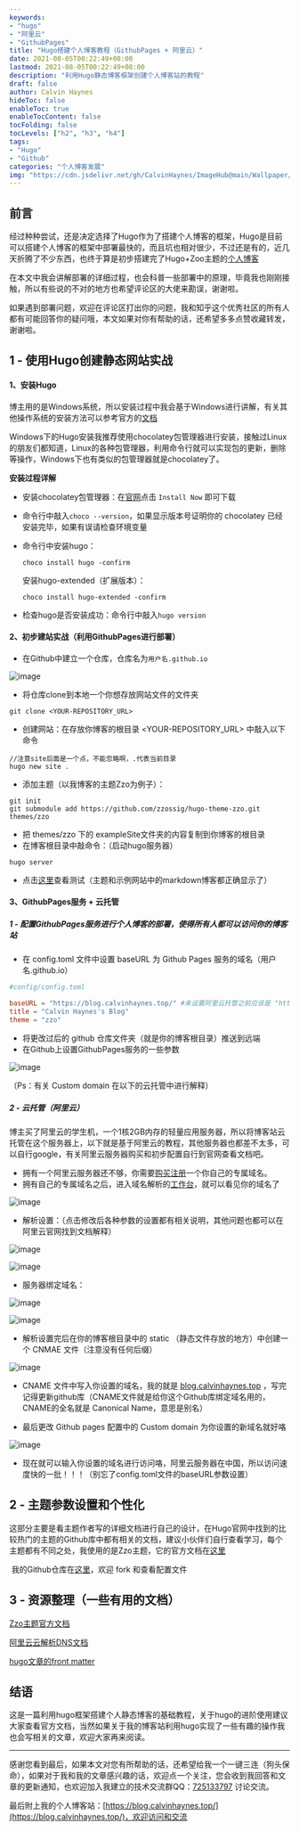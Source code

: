 ```yaml
---
keywords: 
- "hugo"
- "阿里云"
- "GithubPages"
title: "Hugo搭建个人博客教程（GithubPages + 阿里云）"
date: 2021-08-05T00:22:49+08:00
lastmod: 2021-08-05T00:22:49+08:00
description: "利用Hugo静态博客框架创建个人博客站的教程"
draft: false
author: Calvin Haynes
hideToc: false
enableToc: true
enableTocContent: false
tocFolding: false
tocLevels: ["h2", "h3", "h4"]
tags:
- "Hugo"
- "Github"
categories: "个人博客发展"
img: "https://cdn.jsdelivr.net/gh/CalvinHaynes/ImageHub@main/Wallpaper/wallpaper-3-type.png"
---
```


## 前言

经过种种尝试，还是决定选择了Hugo作为了搭建个人博客的框架，Hugo是目前可以搭建个人博客的框架中部署最快的，而且坑也相对很少，不过还是有的，近几天折腾了不少东西，也终于算是初步搭建完了Hugo+Zoo主题的[个人博客](https://blog.calvinhaynes.top/)

在本文中我会讲解部署的详细过程，也会科普一些部署中的原理，毕竟我也刚刚接触，所以有些说的不对的地方也希望评论区的大佬来勘误，谢谢啦。

如果遇到部署问题，欢迎在评论区打出你的问题，我和知乎这个优秀社区的所有人都有可能回答你的疑问哦，本文如果对你有帮助的话，还希望多多点赞收藏转发，谢谢啦。

## 1 - 使用Hugo创建静态网站实战



#### 1、安装Hugo

博主用的是Windows系统，所以安装过程中我会基于Windows进行讲解，有关其他操作系统的安装方法可以参考官方的[文档](https://gohugo.io/getting-started/installing/)

Windows下的Hugo安装我推荐使用chocolatey包管理器进行安装，接触过Linux的朋友们都知道，Linux的各种包管理器，利用命令行就可以实现包的更新，删除等操作，Windows下也有类似的包管理器就是chocolatey了。



**安装过程详解**

- 安装chocolatey包管理器：在[官网](https://chocolatey.org/)点击 `Install Now` 即可下载

- 命令行中敲入`choco --version`，如果显示版本号证明你的 chocolatey 已经安装完毕，如果有误请检查环境变量

- 命令行中安装hugo：
  
  ```shell
  choco install hugo -confirm
  ```
  
  安装hugo-extended（扩展版本）：
  
  ```shell
  choco install hugo-extended -confirm
  ```
  
- 检查hugo是否安装成功：命令行中敲入`hugo version`



#### 2、初步建站实战（利用GithubPages进行部署）

- 在Github中建立一个仓库，仓库名为`用户名.github.io`

![image](https://cdn.jsdelivr.net/gh/CalvinHaynes/ImageHub@main/BlogImage/image.1l0hxny3q7b4.png)

- 将仓库clone到本地一个你想存放网站文件的文件夹

```shell
git clone <YOUR-REPOSITORY_URL>
```

- 创建网站：在存放你博客的根目录 <YOUR-REPOSITORY_URL> 中敲入以下命令

```shell
//注意site后面是一个点，不能忽略啊，.代表当前目录
hugo new site .
```

- 添加主题（以我博客的主题Zzo为例子）：

```shell
git init
git submodule add https://github.com/zzossig/hugo-theme-zzo.git themes/zzo
```

- 把 themes/zzo 下的 exampleSite文件夹的内容复制到你博客的根目录
- 在博客根目录中敲命令：（启动hugo服务器）

```shell
hugo server
```

- 点击[这里](http://localhost:1313/)查看测试（主题和示例网站中的markdown博客都正确显示了）



#### 3、GithubPages服务 + 云托管



##### 1 - 配置GithubPages服务进行个人博客的部署，使得所有人都可以访问你的博客站

- 在 config.toml 文件中设置 baseURL 为 Github Pages 服务的域名（用户名.github.io）

```toml
#config/config.toml

baseURL = "https://blog.calvinhaynes.top/" #未设置阿里云托管之前应该是 "https://用户名.github.io"
title = "Calvin Haynes's Blog"
theme = "zzo"
```

- 将更改过后的 github 仓库文件夹（就是你的博客根目录）推送到远端
- 在Github上设置GithubPages服务的一些参数

![image](https://cdn.jsdelivr.net/gh/CalvinHaynes/ImageHub@main/BlogImage/image.1ssfj1nz0jkw.png)

（Ps：有关 Custom domain 在以下的云托管中进行解释）



##### 2 - 云托管（阿里云）

​		博主买了阿里云的学生机，一个1核2GB内存的轻量应用服务器，所以将博客站云托管在这个服务器上，以下就是基于阿里云的教程，其他服务器也都差不太多，可以自行google，有关阿里云服务器购买和初步配置自行到官网查看文档吧。

- 拥有一个阿里云服务器还不够，你需要[购买注册](https://wanwang.aliyun.com/?spm=5176.19720258.J_8058803260.53.55d32c4axFU59f)一个你自己的专属域名。
- 拥有自己的专属域名之后，进入域名解析的[工作台](https://dns.console.aliyun.com/?spm=5176.12818093.ProductAndService--ali--widget-home-product-recent.dre0.5adc16d05LdZIH#/dns/domainList)，就可以看见你的域名了

![image](https://cdn.jsdelivr.net/gh/CalvinHaynes/ImageHub@main/BlogImage/image.7jhy38mugak0.png)

- 解析设置：（点击修改后各种参数的设置都有相关说明，其他问题也都可以在阿里云官网找到文档解释）

![image](https://cdn.jsdelivr.net/gh/CalvinHaynes/ImageHub@main/BlogImage/image.37z6o0rdyam0.png)

![image](https://cdn.jsdelivr.net/gh/CalvinHaynes/ImageHub@main/BlogImage/image.5faxpze1aqc0.png)

- 服务器绑定域名：

![image](https://cdn.jsdelivr.net/gh/CalvinHaynes/ImageHub@main/BlogImage/image.5u53qpc5aao0.png)

![image](https://cdn.jsdelivr.net/gh/CalvinHaynes/ImageHub@main/BlogImage/image.3992hz7hv360.png)

- 解析设置完后在你的博客根目录中的 static （静态文件存放的地方）中创建一个 CNMAE 文件（注意没有任何后缀）

![image](https://cdn.jsdelivr.net/gh/CalvinHaynes/ImageHub@main/BlogImage/image.q0epou32e1s.png)

- CNAME 文件中写入你设置的域名，我的就是 [blog.calvinhaynes.top](https://blog.calvinhaynes.top/) ，写完记得更新github库（CNAME文件就是给你这个Github库绑定域名用的，CNAME的全名就是 Canonical Name，意思是别名）

- 最后更改 Github pages 配置中的 Custom domain 为你设置的新域名就好咯

![image](https://cdn.jsdelivr.net/gh/CalvinHaynes/ImageHub@main/BlogImage/image.1ssfj1nz0jkw.png)

- 现在就可以输入你设置的域名进行访问咯，阿里云服务器在中国，所以访问速度快的一批！！！（别忘了config.toml文件的baseURL参数设置）



## 2 - 主题参数设置和个性化

​	这部分主要是看主题作者写的详细文档进行自己的设计，在Hugo官网中找到的比较热门的主题的Github库中都有相关的文档，建议小伙伴们自行查看学习，每个主题都有不同之处，我使用的是Zzo主题，它的官方文档在[这里](https://zzo-docs.vercel.app/)

​	我的Github仓库在[这里](https://github.com/CalvinHaynes/CalvinHaynes.github.io)，欢迎 fork 和查看配置文件



## 3 - 资源整理（一些有用的文档）

  [Zzo主题官方文档](https://zzo-docs.vercel.app/)

  [阿里云云解析DNS文档](https://help.aliyun.com/product/29697.html?spm=a2c4g.11186623.6.540.d0044e82AEgtJN)

  [hugo文章的front matter](https://gohugo.io/content-management/front-matter/)

## 结语
这是一篇利用hugo框架搭建个人静态博客的基础教程，关于hugo的进阶使用建议大家查看官方文档，当然如果关于我的博客站利用hugo实现了一些有趣的操作我也会写相关的文章，欢迎大家再来阅读。

---

感谢您看到最后，如果本文对您有所帮助的话，还希望给我一个一键三连（狗头保命），如果对于我和我的文章感兴趣的话，欢迎点一个关注，您会收到我回答和文章的更新通知，也欢迎加入我建立的技术交流群QQ：[725133797](https://jq.qq.com/?_wv=1027&k=dD4NZkUt) 讨论交流。

最后附上我的个人博客站：[https://blog.calvinhaynes.top/](https://blog.calvinhaynes.top/)，欢迎访问和交流